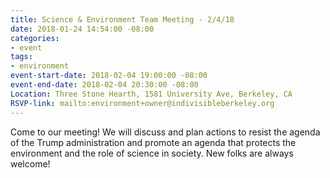 ```yaml
---
title: Science & Environment Team Meeting - 2/4/18
date: 2018-01-24 14:54:00 -08:00
categories:
- event
tags:
- environment
event-start-date: 2018-02-04 19:00:00 -08:00
event-end-date: 2018-02-04 20:30:00 -08:00
Location: Three Stone Hearth, 1581 University Ave, Berkeley, CA
RSVP-link: mailto:environment+owner@indivisibleberkeley.org
---
```


Come to our meeting! We will discuss and plan actions to resist the agenda of the Trump administration and promote an agenda that protects the environment and the role of science in society. New folks are always welcome!